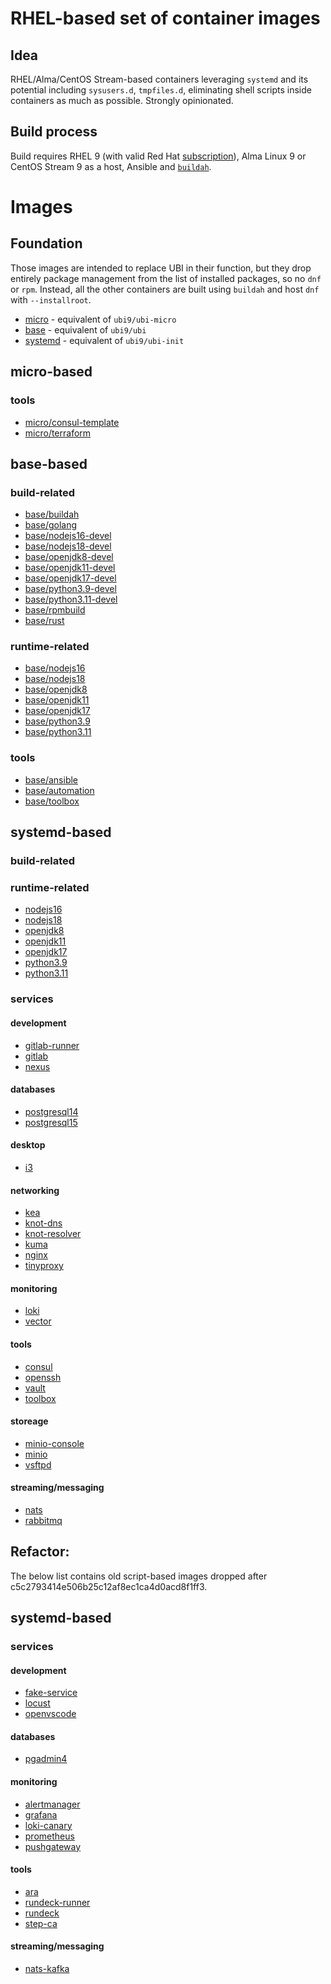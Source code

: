 # RHEL-based set of container images
## Idea
RHEL/Alma/CentOS Stream-based containers leveraging `systemd` and its potential including `sysusers.d`, `tmpfiles.d`, eliminating shell scripts inside containers as much as possible. Strongly opinionated.

## Build process
Build requires RHEL 9 (with valid Red Hat [subscription](https://developers.redhat.com/)), Alma Linux 9 or CentOS Stream 9 as a host, Ansible and [`buildah`](https://buildah.io/).

# Images
## Foundation
Those images are intended to replace UBI in their function, but they drop entirely package management from the list of installed packages, so no `dnf` or `rpm`. Instead, all the other containers are built using `buildah` and host `dnf` with `--installroot`.

* [micro](./micro/README.md) - equivalent of `ubi9/ubi-micro`
* [base](./base/README.md) - equivalent of `ubi9/ubi`
* [systemd](./systemd/README.md) - equivalent of `ubi9/ubi-init`

## micro-based
### tools
* [micro/consul-template](./consul-template/README.md)
* [micro/terraform](./terraform/README.md)

## base-based
### build-related
* [base/buildah](./buildah/README.md)
* [base/golang](./golang/README.md)
* [base/nodejs16-devel](./nodejs16/README.md)
* [base/nodejs18-devel](./nodejs16/README.md)
* [base/openjdk8-devel](./openjdk8/README.md)
* [base/openjdk11-devel](./openjdk11/README.md)
* [base/openjdk17-devel](./openjdk17/README.md)
* [base/python3.9-devel](./python3.9/README.md)
* [base/python3.11-devel](./python3.11/README.md)
* [base/rpmbuild](./rpmbuild/README.md)
* [base/rust](./rust/README.md)

### runtime-related
* [base/nodejs16](./nodejs16/README.md)
* [base/nodejs18](./nodejs16/README.md)
* [base/openjdk8](./openjdk8/README.md)
* [base/openjdk11](./openjdk11/README.md)
* [base/openjdk17](./openjdk17/README.md)
* [base/python3.9](./python3.9/README.md)
* [base/python3.11](./python3.11/README.md)

### tools
* [base/ansible](./ansible/README.md)
* [base/automation](./automation/README.md)
* [base/toolbox](./toolbox/README.md)

## systemd-based
### build-related

### runtime-related
* [nodejs16](./nodejs16/README.md)
* [nodejs18](./nodejs16/README.md)
* [openjdk8](./openjdk8/README.md)
* [openjdk11](./openjdk11/README.md)
* [openjdk17](./openjdk17/README.md)
* [python3.9](./python3.9/README.md)
* [python3.11](./python3.11/README.md)

### services
#### development
* [gitlab-runner](./gitlab-runner/README.md)
* [gitlab](./gitlab/README.md)
* [nexus](./nexus/README.md)

#### databases
* [postgresql14](./postgresql14/README.md)
* [postgresql15](./postgresql15/README.md)

#### desktop
* [i3](./i3/README.md)

#### networking
* [kea](./kea/README.md)
* [knot-dns](./knot-dns/README.md)
* [knot-resolver](./knot-resolver/README.md)
* [kuma](./kuma/README.md)
* [nginx](./nginx/README.md)
* [tinyproxy](./tinyproxy/README.md)

#### monitoring
* [loki](./loki/README.md)
* [vector](./vector/README.md)

#### tools
* [consul](./consul/README.md)
* [openssh](./openssh/README.md)
* [vault](./vault/README.md)
* [toolbox](./toolbox/README.md)

#### storeage
* [minio-console](./minio-console/README.md)
* [minio](./minio/README.md)
* [vsftpd](./vsftpd/README.md)

#### streaming/messaging
* [nats](./nats/README.md)
* [rabbitmq](./rabbitmq/README.md)

## Refactor:
The below list contains old script-based images dropped after c5c2793414e506b25c12af8ec1ca4d0acd8f1ff3.

## systemd-based

### services
#### development
* [fake-service](./fake-service/README.md)
* [locust](./locust/README.md)
* [openvscode](./openvscode/README.md)

#### databases
* [pgadmin4](./pgadmin4/README.md)

#### monitoring
* [alertmanager](./alertmanager/README.md)
* [grafana](./grafana/README.md)
* [loki-canary](./loki-canary/README.md)
* [prometheus](./prometheus/README.md)
* [pushgateway](./pushgateway/README.md)

#### tools
* [ara](./ara/README.md)
* [rundeck-runner](./rundeck-runner/README.md)
* [rundeck](./rundeck/README.md)
* [step-ca](./step-ca/README.md)

#### streaming/messaging
* [nats-kafka](./nats-kafka/README.md)
